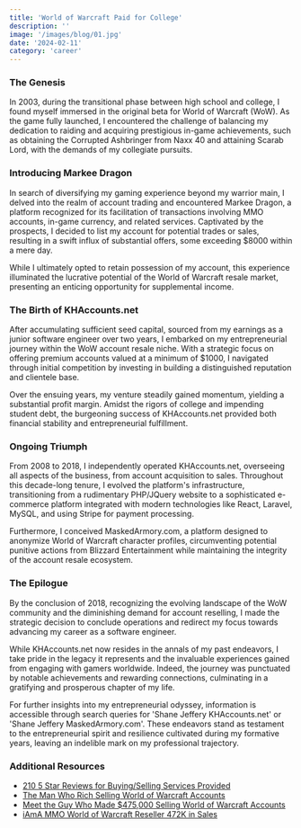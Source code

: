 ```yaml
---
title: 'World of Warcraft Paid for College'
description: ''
image: '/images/blog/01.jpg'
date: '2024-02-11'
category: 'career'
---
```


### The Genesis

In 2003, during the transitional phase between high school and college, I found myself immersed in the original beta for World of Warcraft (WoW). As the game fully launched, I encountered the challenge of balancing my dedication to raiding and acquiring prestigious in-game achievements, such as obtaining the Corrupted Ashbringer from Naxx 40 and attaining Scarab Lord, with the demands of my collegiate pursuits.

### Introducing Markee Dragon

In search of diversifying my gaming experience beyond my warrior main, I delved into the realm of account trading and encountered Markee Dragon, a platform recognized for its facilitation of transactions involving MMO accounts, in-game currency, and related services. Captivated by the prospects, I decided to list my account for potential trades or sales, resulting in a swift influx of substantial offers, some exceeding $8000 within a mere day.

While I ultimately opted to retain possession of my account, this experience illuminated the lucrative potential of the World of Warcraft resale market, presenting an enticing opportunity for supplemental income.

### The Birth of KHAccounts.net

After accumulating sufficient seed capital, sourced from my earnings as a junior software engineer over two years, I embarked on my entrepreneurial journey within the WoW account resale niche. With a strategic focus on offering premium accounts valued at a minimum of $1000, I navigated through initial competition by investing in building a distinguished reputation and clientele base.

Over the ensuing years, my venture steadily gained momentum, yielding a substantial profit margin. Amidst the rigors of college and impending student debt, the burgeoning success of KHAccounts.net provided both financial stability and entrepreneurial fulfillment.

### Ongoing Triumph

From 2008 to 2018, I independently operated KHAccounts.net, overseeing all aspects of the business, from account acquisition to sales. Throughout this decade-long tenure, I evolved the platform's infrastructure, transitioning from a rudimentary PHP/JQuery website to a sophisticated e-commerce platform integrated with modern technologies like React, Laravel, MySQL, and using Stripe for payment processing.

Furthermore, I conceived MaskedArmory.com, a platform designed to anonymize World of Warcraft character profiles, circumventing potential punitive actions from Blizzard Entertainment while maintaining the integrity of the account resale ecosystem.

### The Epilogue

By the conclusion of 2018, recognizing the evolving landscape of the WoW community and the diminishing demand for account reselling, I made the strategic decision to conclude operations and redirect my focus towards advancing my career as a software engineer.

While KHAccounts.net now resides in the annals of my past endeavors, I take pride in the legacy it represents and the invaluable experiences gained from engaging with gamers worldwide. Indeed, the journey was punctuated by notable achievements and rewarding connections, culminating in a gratifying and prosperous chapter of my life.

For further insights into my entrepreneurial odyssey, information is accessible through search queries for 'Shane Jeffery KHAccounts.net' or 'Shane Jeffery MaskedArmory.com'. These endeavors stand as testament to the entrepreneurial spirit and resilience cultivated during my formative years, leaving an indelible mark on my professional trajectory.

### Additional Resources

- [210 5 Star Reviews for Buying/Selling Services Provided](https://www.epicnpc.com/members/kh-accounts.69144/)
- [The Man Who Rich Selling World of Warcraft Accounts](https://www.svg.com/166047/the-man-who-got-rich-selling-world-of-warcraft-accounts/)
- [Meet the Guy Who Made $475,000 Selling World of Warcraft Accounts](https://www.trustedreviews.com/news/meet-the-guy-who-made-475-000-selling-world-of-warcraft-accounts-2926459)
- [iAmA MMO World of Warcraft Reseller 472K in Sales](https://www.reddit.com/r/IAmA/comments/3dexu1/iama_mmo_world_of_warcraft_reseller_427k_in_sales/)

